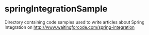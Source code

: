 # springIntegrationSample
Directory containing code samples used to write articles about Spring Integration on http://www.waitingforcode.com/spring-integration
